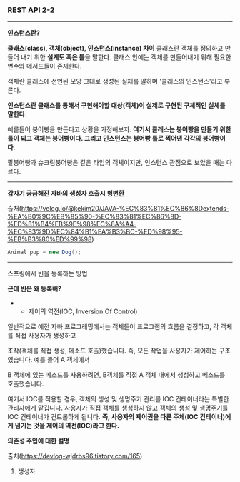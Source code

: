 ### REST API 2-2
___
**인스턴스란?**

**클래스(class), 객체(object), 인스턴스(instance) 차이**
클래스란 객체를 정의하고 만들어 내기 위한 **설계도 혹은 틀**을 말한다. 클래스 안에는 객체를 만들어내기 위해 필요한 변수와 메서드들이 존재한다.

객체란 클래스에 선언된 모양 그대로 생성된 실체를 말하며 '클래스의 인스턴스'라고 부른다.

**인스턴스란 클래스를 통해서 구현해야할 대상(객체)이 실제로 구현된 구체적인 실체를 말한다.**

예를들어 붕어빵을 만든다고 상황을 가정해보자. **여기서 클래스는 붕어빵을 만들기 위한 틀이 되고 객체는 붕어빵이다. 그리고 인스턴스는 붕어빵 틀로 찍어낸 각각의 붕어빵이다.**

팥붕어빵과 슈크림붕어빵은 같은 타입의 객체이지만, 인스턴스 관점으로 보았을 때는 다르다.

___

**갑자기 궁금해진 자바의 생성자 호출시 형변환**

출처(https://velog.io/@kekim20/JAVA-%EC%83%81%EC%86%8Dextends-%EA%B0%9C%EB%85%90-%EC%83%81%EC%86%8D-%ED%81%B4%EB%9E%98%EC%8A%A4-%EC%83%9D%EC%84%B1%EA%B3%BC-%ED%98%95-%EB%B3%80%ED%99%98)

```java
Animal pup = new Dog();
```

___
스프링에서 빈을 등록하는 방법

**근데 빈은 왜 등록해?**

- * 제어의 역전(IOC, Inversion Of Control)

일반적으로 에전 자바 프로그래밍에서는 객체들이 프로그램의 흐름을 결정하고, 각 객체를 직접 사용자가 생성하고

조작(객체를 직접 생성, 메소드 호출)했습니다. 즉, 모든 작업을 사용자가 제어하는 구조였습니다. 예를 들어 A 객체에서


B 객체에 있는 메소드를 사용하려면, B객체를 직접 A 객체 내에서 생성하고 메소드를 호출했습니다.


여기서 IOC를 적용할 경우, 객체의 생성 및 생명주기 관리를 IOC 컨테이너라는 특별한 관리자에게 맡깁니다. 사용자가 직접 객체를 생성하지 않고 객체의 생성 및 생명주기를 IOC 컨테이너가 컨트롤하게 됩니다. **즉, 사용자의 제어권을 다른 주체(IOC 컨테이너)에게 넘기는 것을 제어의 역전(IOC)라고 한다.**

**의존성 주입에 대한 설명**

출처(https://devlog-wjdrbs96.tistory.com/165)


1. 생성자 